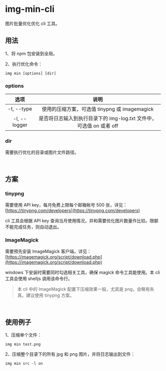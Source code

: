 # img-min-cli
图片批量优化优化 cli 工具。

## 用法
1、将 npm 包安装到全局。

2、执行优化命令：
```shell script
img min [options] [dir]
```

### options  
|选项|说明|
|:---:|:---:|
|-t, --type|使用的压缩方案，可选值 tinypng 或 imagemagick|
|-l, --logger|是否将日志输入到执行目录下的 img-log.txt 文件中，可选值 on 或者 off||

### dir  
需要执行优化的目录或图片文件路径。

<br>

## 方案

### tinypng
需要使用 API key，每月免费上限每个邮箱帐号 500 张，详见：  
[https://tinypng.com/developers](https://tinypng.com/developers)

cli 工具会根据 API key 查询当月使用情况，并和需要优化图片数量作比较。限额不能完成任务，则自动退出。

### ImageMagick
需要预先安装 ImageMagick 客户端，详见：  
[https://imagemagick.org/script/download.php](https://imagemagick.org/script/download.php)

windows 下安装时需要同时勾选相关工具，确保 magick 命令工具能使用。本 cli 工具会使用 shelljs 调用该命令行。

> 本 cli 中的 ImageMagick 配置下压缩效果一般，尤其是 png，会略有失真。建议使用 tinypng 方案。

<br>

## 使用例子
1、压缩单个文件：
```shell script
img min test.png
```
2、压缩整个目录下的所有 jpg 和 png 图片，并将日志输出到文件：
```shell script
img min src -l on
```